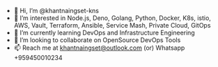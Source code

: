 - 👋 Hi, I’m @khantnaingset-kns
- 👀 I’m interested in Node.js, Deno, Golang, Python, Docker, K8s, istio, AWS, Vault, Terraform, Ansible, Service Mash, Private Cloud, GitOps
- 🌱 I’m currently learning DevOps and Infrastructure Engineering
- 💞️ I’m looking to collaborate on OpenSource DevOps Tools
- 📫 Reach me at khantnaingset@outlook.com (or) Whatsapp +959450010234

<!---
khantnaingset-kns/khantnaingset-kns is a ✨ special ✨ repository because its `README.md` (this file) appears on your GitHub profile.
You can click the Preview link to take a look at your changes.
--->
